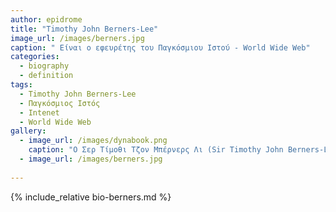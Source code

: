 ```yaml
---
author: epidrome
title: "Timothy John Berners-Lee"
image_url: /images/berners.jpg
caption: " Είναι ο εφευρέτης του Παγκόσμιου Ιστού - World Wide Web"
categories:
  - biography
  - definition
tags:
  - Timothy John Berners-Lee
  - Παγκόσμιος Ιστός
  - Ιntenet
  - World Wide Web
gallery:
  - image_url: /images/dynabook.png
    caption: "Ο Σερ Τίμοθι Τζον Μπέρνερς Λι (Sir Timothy John Berners-Lee, 8 Ιουνίου 1955), μέλος του Τάγματος της Αξίας, Ιππότης-Διοικητής του Τάγματος της Βρετανικής Αυτοκρατορίας, Μέλος της Βασιλικής Εταιρείας, Μέλος της Βασιλικής Εταιρείας Μηχανικής, Μέλος της Βασιλικής Εταιρείας Τεχνών είναι ο εφευρέτης του Παγκόσμιου Ιστού (World Wide Web), διευθυντής της κοινοπραξίας World Wide Web"
  - image_url: /images/berners.jpg
    
---
```


{% include_relative bio-berners.md %}



